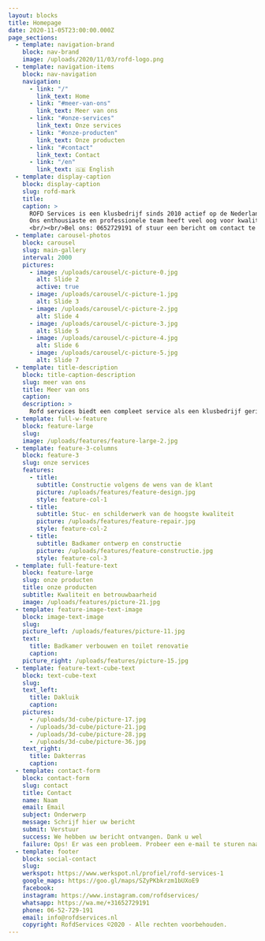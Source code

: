 ```yaml
---
layout: blocks
title: Homepage
date: 2020-11-05T23:00:00.000Z
page_sections:
  - template: navigation-brand
    block: nav-brand
    image: /uploads/2020/11/03/rofd-logo.png
  - template: navigation-items
    block: nav-navigation
    navigation:
      - link: "/"
        link_text: Home
      - link: "#meer-van-ons"
        link_text: Meer van ons
      - link: "#onze-services"
        link_text: Onze services
      - link: "#onze-producten"
        link_text: Onze producten
      - link: "#contact"
        link_text: Contact
      - link: "/en"
        link_text: 🇬🇧 English
  - template: display-caption
    block: display-caption
    slug: rofd-mark
    title:
    caption: >
      ROFD Services is een klusbedrijf sinds 2010 actief op de Nederlandse markt. Met vestiging in Amstelveen , leveren wij maatwerk in de Regio Amsterdam. Renovatie verbouwen en onderhoud buiten en binnenhuis .
      Ons enthousiaste en professionele team heeft veel oog voor kwaliteit en details. Onze prijzen zijn markt conform, en onze offertes maken we alleen na persoonlijk onderhoud met de opdrachtgever.
      <br/><br/>Bel ons: 0652729191 of stuur een bericht om contact te maken voor een vrijblijvende offerte.
  - template: carousel-photos
    block: carousel
    slug: main-gallery
    interval: 2000
    pictures:
      - image: /uploads/carousel/c-picture-0.jpg
        alt: Slide 2
        active: true
      - image: /uploads/carousel/c-picture-1.jpg
        alt: Slide 3
      - image: /uploads/carousel/c-picture-2.jpg
        alt: Slide 4
      - image: /uploads/carousel/c-picture-3.jpg
        alt: Slide 5
      - image: /uploads/carousel/c-picture-4.jpg
        alt: Slide 6
      - image: /uploads/carousel/c-picture-5.jpg
        alt: Slide 7
  - template: title-description
    block: title-caption-description
    slug: meer van ons
    title: Meer van ons
    caption:
    description: >
      Rofd services biedt een compleet service als een klusbedrijf gericht op het verbouwen een verbeteren van residentiële en commerciële structuren volgens de behoeften en eisen van klanten. Onze team staat klaar om alles verbeteringen aan te brengen die nodig zijn voor uw omgeving.
  - template: full-w-feature
    block: feature-large
    slug:
    image: /uploads/features/feature-large-2.jpg
  - template: feature-3-columns
    block: feature-3
    slug: onze services
    features:
      - title:
        subtitle: Constructie volgens de wens van de klant
        picture: /uploads/features/feature-design.jpg
        style: feature-col-1
      - title:
        subtitle: Stuc- en schilderwerk van de hoogste kwaliteit
        picture: /uploads/features/feature-repair.jpg
        style: feature-col-2
      - title:
        subtitle: Badkamer ontwerp en constructie
        picture: /uploads/features/feature-constructie.jpg
        style: feature-col-3
  - template: full-feature-text
    block: feature-large
    slug: onze producten
    title: onze producten
    subtitle: Kwaliteit en betrouwbaarheid
    image: /uploads/features/picture-21.jpg
  - template: feature-image-text-image
    block: image-text-image
    slug:
    picture_left: /uploads/features/picture-11.jpg
    text:
      title: Badkamer verbouwen en toilet renovatie
      caption:
    picture_right: /uploads/features/picture-15.jpg
  - template: feature-text-cube-text
    block: text-cube-text
    slug:
    text_left:
      title: Dakluik
      caption:
    pictures:
      - /uploads/3d-cube/picture-17.jpg
      - /uploads/3d-cube/picture-21.jpg
      - /uploads/3d-cube/picture-28.jpg
      - /uploads/3d-cube/picture-36.jpg
    text_right:
      title: Dakterras
      caption:
  - template: contact-form
    block: contact-form
    slug: contact
    title: Contact
    name: Naam
    email: Email
    subject: Onderwerp
    message: Schrijf hier uw bericht
    submit: Verstuur
    success: We hebben uw bericht ontvangen. Dank u wel
    failure: Ops! Er was een probleem. Probeer een e-mail te sturen naar info@rofdservices.nl
  - template: footer
    block: social-contact
    slug:
    werkspot: https://www.werkspot.nl/profiel/rofd-services-1
    google_maps: https://goo.gl/maps/SZyPKbkrzm1bUXoE9
    facebook:
    instagram: https://www.instagram.com/rofdservices/
    whatsapp: https://wa.me/+31652729191
    phone: 06-52-729-191
    email: info@rofdservices.nl
    copyright: RofdServices ©2020 - Alle rechten voorbehouden.
---
```

